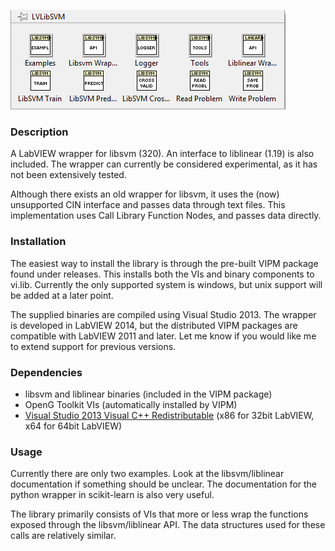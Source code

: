 ![Palette](./Palette.png)

### Description
A LabVIEW wrapper for libsvm (320). An interface to liblinear (1.19) is also included.
The wrapper can currently be considered experimental, as it has not been extensively tested.

Although there exists an old wrapper for libsvm, it uses the (now) unsupported CIN interface and passes data through text files.
This implementation uses Call Library Function Nodes, and passes data directly.

### Installation
The easiest way to install the library is through the pre-built VIPM package found under releases.
This installs both the VIs and binary components to vi.lib. 
Currently the only supported system is windows, but unix support will be added at a later point.

The supplied binaries are compiled using Visual Studio 2013.
The wrapper is developed in LabVIEW 2014, but the distributed VIPM packages are compatible with LabVIEW 2011 and later.
Let me know if you would like me to extend support for previous versions.

### Dependencies
* libsvm and liblinear binaries (included in the VIPM package)
* OpenG Toolkit VIs (automatically installed by VIPM)
* [Visual Studio 2013 Visual C++ Redistributable](http://www.microsoft.com/en-us/download/details.aspx?id=40784) (x86 for 32bit LabVIEW, x64 for 64bit LabVIEW)


### Usage
Currently there are only two examples. 
Look at the libsvm/liblinear documentation if something should be unclear. 
The documentation for the python wrapper in scikit-learn is also very useful.

The library primarily consists of VIs that more or less wrap the functions exposed through the libsvm/liblinear API.
The data structures used for these calls are relatively similar.

